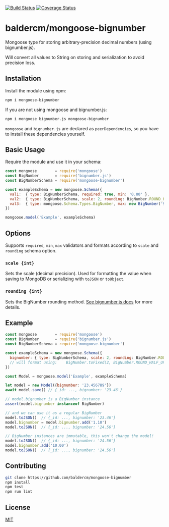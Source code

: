 [![Build Status](https://travis-ci.org/baldercm/mongoose-bignumber.svg?branch=master)](https://travis-ci.org/baldercm/mongoose-bignumber)
[![Coverage Status](https://coveralls.io/repos/github/baldercm/mongoose-bignumber/badge.svg?branch=master)](https://coveralls.io/github/baldercm/mongoose-bignumber?branch=master)

baldercm/mongoose-bignumber
==============

Mongoose type for storing arbitrary-precision decimal numbers (using bignumber.js).

Will convert all values to String on storing and serialization to avoid precision loss.

## Installation

Install the module using npm:

```bash
npm i mongoose-bignumber
```

If you are not using mongoose and bignumber.js:

```bash
npm i mongoose bignumber.js mongoose-bignumber
```

`mongoose` and `bignumber.js` are declared as `peerDependencies`, so you have to install these dependencies yourself.

## Basic Usage

Require the module and use it in your schema:

```javascript
const mongoose        = require('mongoose')
const BigNumber       = require('bignumber.js')
const BigNumberSchema = require('mongoose-bignumber')

const exampleSchema = new mongoose.Schema({
  val1:  { type: BigNumberSchema, required: true, min: '0.00' },
  val2:  { type: BigNumberSchema, scale: 2, rounding: BigNumber.ROUND_HALF_UP },
  val3:  { type: mongoose.Schema.Types.BigNumber, max: new BigNumber('9999.99') },
})

mongoose.model('Example', exampleSchema)
```


## Options

Supports `required`, `min`, `max` validators and formats according to `scale` and `rounding` schema option.

### `scale {int}`

Sets the scale (decimal precision). Used for formatting the value when saving to MongoDB or serializing with `toJSON` or `toObject`.

### `rounding {int}`

Sets the BigNumber rounding method. [See bignumber.js docs](http://mikemcl.github.io/bignumber.js/#constructor-properties) for more details.


## Example

```javascript
const mongoose        = require('mongoose')
const BigNumber       = require('bignumber.js')
const BigNumberSchema = require('mongoose-bignumber')

const exampleSchema = new mongoose.Schema({
  bignumber: { type: BigNumberSchema, scale: 2, rounding: BigNumber.ROUND_HALF_UP },
  // will format using:    BigNumber.toFixed(2, BigNumber.ROUND_HALF_UP)
})

const Model = mongoose.model('Example', exampleSchema)

let model = new Model({bignumber: '23.456789'})
await model.save() // {_id: ..., bignumber: '23.46'}

// model.bignumber is a BigNumber instance
assert(model.bignumber instanceof BigNumber)

// and we can use it as a regular BigNumber
model.toJSON()  // {_id: ..., bignumber: '23.46'}
model.bignumber = model.bignumber.add('1.10')
model.toJSON()  // {_id: ..., bignumber: '24.56'}

// BigNumber instances are immutable, this won't change the model!
model.toJSON()  // {_id: ..., bignumber: '24.56'}
model.bignumber.add('10.00')
model.toJSON()  // {_id: ..., bignumber: '24.56'}
```

## Contributing

```bash
git clone https://github.com/baldercm/mongoose-bignumber
npm install
npm test
npm run lint
```


## License

[MIT](LICENSE)

